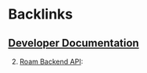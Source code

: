 
# Backlinks
## [Developer Documentation](<Developer Documentation.md>)
2. [Roam Backend API](<Roam Backend API.md>):

